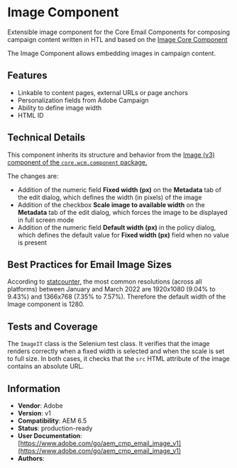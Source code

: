 <!--
Copyright 2021 Adobe

Licensed under the Apache License, Version 2.0 (the "License");
you may not use this file except in compliance with the License.
You may obtain a copy of the License at

    http://www.apache.org/licenses/LICENSE-2.0

Unless required by applicable law or agreed to in writing, software
distributed under the License is distributed on an "AS IS" BASIS,
WITHOUT WARRANTIES OR CONDITIONS OF ANY KIND, either express or implied.
See the License for the specific language governing permissions and
limitations under the License.
-->
# Image Component

Extensible image component for the Core Email Components for composing campaign content written in HTL and based on the [Image Core Component](https://github.com/adobe/aem-core-wcm-components/tree/main/content/src/content/jcr_root/apps/core/wcm/components/image/v3/image)

The Image Component allows embedding images in campaign content.

## Features

* Linkable to content pages, external URLs or page anchors
* Personalization fields from Adobe Campaign
* Ability to define image width
* HTML ID

## Technical Details

This component inherits its structure and behavior from the [Image (v3) component of the `core.wcm.component` package.](https://github.com/adobe/aem-core-wcm-components/tree/main/content/src/content/jcr_root/apps/core/wcm/components/image/v3/image)

The changes are:

* Addition of the numeric field **Fixed width (px)** on the **Metadata** tab of the edit dialog, which defines the width (in pixels) of the image
* Addition of the checkbox **Scale image to available width** on the **Metadata** tab of the edit dialog, which forces the image to be displayed in full screen mode
* Addition of the numeric field **Default width (px)** in the policy dialog, which defines the default value for **Fixed width (px)** field when no value is present

## Best Practices for Email Image Sizes

According to [statcounter,](https://gs.statcounter.com/screen-resolution-stats#monthly-202201-202203) the most common resolutions (across all platforms) between January and March 2022 are 1920x1080 (9.04% to 9.43%) and 1366x768 (7.35% to 7.57%). Therefore the default width of the Image component is 1280.

## Tests and Coverage

The `ImageIT` class is the Selenium test class. It verifies that the image renders correctly when a fixed width is selected and when the scale is set to full size. In both cases, it checks that the `src` HTML attribute of the image contains an absolute URL.

## Information

* **Vendor**: Adobe
* **Version**: v1
* **Compatibility**: AEM 6.5
* **Status**: production-ready
* **User Documentation**: [https://www.adobe.com/go/aem_cmp_email_image_v1](https://www.adobe.com/go/aem_cmp_email_image_v1)
* **Authors**: 
